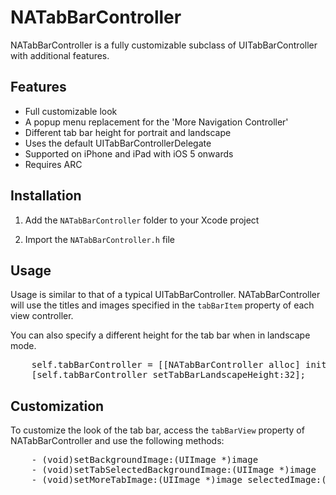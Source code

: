 NATabBarController
=========================

NATabBarController is a fully customizable subclass of UITabBarController with additional features.

Features
--------

- Full customizable look
- A popup menu replacement for the 'More Navigation Controller'
- Different tab bar height for portrait and landscape
- Uses the default UITabBarControllerDelegate
- Supported on iPhone and iPad with iOS 5 onwards
- Requires ARC

Installation
------------

1. Add the `NATabBarController` folder to your Xcode project

2. Import the `NATabBarController.h` file

Usage
-----

Usage is similar to that of a typical UITabBarController. NATabBarController will use the titles and images specified in the `tabBarItem` property of each view controller.

You can also specify a different height for the tab bar when in landscape mode.

<pre>
    self.tabBarController = [[NATabBarController alloc] initWithViewControllers:viewControllers tabBarHeight:44];
    [self.tabBarController setTabBarLandscapeHeight:32];
</pre>


Customization
-------------

To customize the look of the tab bar, access the `tabBarView` property of NATabBarController and use the following methods:

<pre>
    - (void)setBackgroundImage:(UIImage *)image
    - (void)setTabSelectedBackgroundImage:(UIImage *)image
    - (void)setMoreTabImage:(UIImage *)image selectedImage:(UIImage *)selectedImage
</pre>